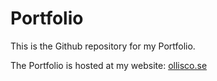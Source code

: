 # Portfolio

This is the Github repository for my Portfolio.

The Portfolio is hosted at my website: [ollisco.se](https://ollisco.se)
